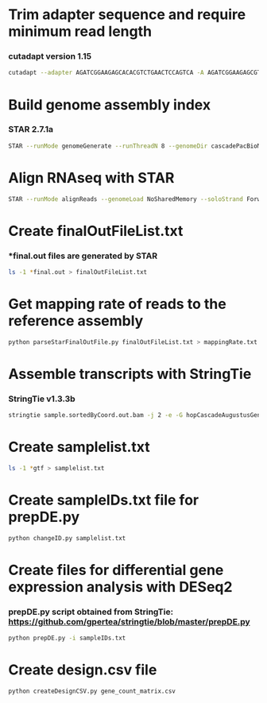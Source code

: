 # Trim adapter sequence and require minimum read length
### cutadapt version 1.15
```bash
cutadapt --adapter AGATCGGAAGAGCACACGTCTGAACTCCAGTCA -A AGATCGGAAGAGCGTCGTGTAGGGAAAGAGTGT --output=sample.R1.trimmed.fastq --paired-output=sample.R2.trimmed.fastq --pair-filter=any --minimum-length=20 sample.R1.fastq sample.R2.fastq
```

# Build genome assembly index
### STAR 2.7.1a
```bash
STAR --runMode genomeGenerate --runThreadN 8 --genomeDir cascadePacBioMasked --genomeFastaFiles genome.fasta
```

# Align RNAseq with STAR
```bash
STAR --runMode alignReads --genomeLoad NoSharedMemory --soloStrand Forward --outSAMtype BAM SortedByCoordinate --genomeDir /path/to/cascadePacBioMasked --readFilesIn sample.R1.trimmed.fastq sample.R2.trimmed.fastq --outFileNamePrefix cascadeAlignments
```

# Create finalOutFileList.txt 
### *final.out files are generated by STAR
``` bash
ls -1 *final.out > finalOutFileList.txt
```

# Get mapping rate of reads to the reference assembly
``` bash
python parseStarFinalOutFile.py finalOutFileList.txt > mappingRate.txt
```

# Assemble transcripts with StringTie
### StringTie v1.3.3b
``` bash
stringtie sample.sortedByCoord.out.bam -j 2 -e -G hopCascadeAugustusGeneModels.gff -o sample.sortedByCoord.out.gtf --fr -A sample.sortedByCoord.out.tab
```

# Create samplelist.txt
``` bash
ls -1 *gtf > samplelist.txt
```

# Create sampleIDs.txt file for prepDE.py
``` bash
python changeID.py samplelist.txt 
```

# Create files for differential gene expression analysis with DESeq2
### prepDE.py script obtained from StringTie: https://github.com/gpertea/stringtie/blob/master/prepDE.py
``` bash
python prepDE.py -i sampleIDs.txt
```

# Create design.csv file
``` bash
python createDesignCSV.py gene_count_matrix.csv 
```
